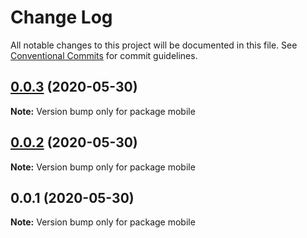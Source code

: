 # Change Log

All notable changes to this project will be documented in this file.
See [Conventional Commits](https://conventionalcommits.org) for commit guidelines.

## [0.0.3](https://github.com/shikhar-priyadarshi-official/shikhar-priyadarshi-official/compare/v0.0.2...v0.0.3) (2020-05-30)

**Note:** Version bump only for package mobile





## [0.0.2](https://github.com/shikhar-priyadarshi-official/shikhar-priyadarshi-official/compare/v0.0.1...v0.0.2) (2020-05-30)

**Note:** Version bump only for package mobile





## 0.0.1 (2020-05-30)

**Note:** Version bump only for package mobile

